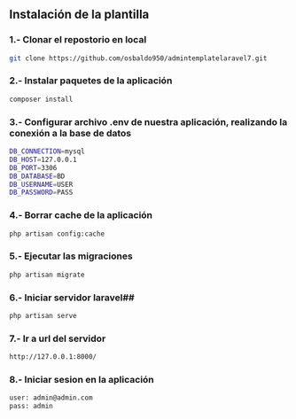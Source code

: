 ## Instalación de la plantilla

### 1.- Clonar el repostorio en local

```bash
git clone https://github.com/osbaldo950/admintemplatelaravel7.git
```

### 2.- Instalar paquetes de la aplicación

```bash
composer install
```

### 3.- Configurar archivo .env de nuestra aplicación, realizando la conexión a la base de datos

```bash
DB_CONNECTION=mysql
DB_HOST=127.0.0.1
DB_PORT=3306
DB_DATABASE=BD
DB_USERNAME=USER
DB_PASSWORD=PASS
```

### 4.- Borrar cache de la aplicación

```bash
php artisan config:cache
```

### 5.- Ejecutar las migraciones

```bash
php artisan migrate
```

### 6.- Iniciar servidor laravel##

```bash
php artisan serve
```

### 7.- Ir a url del servidor

```bash
http://127.0.0.1:8000/
```

### 8.- Iniciar sesion en la aplicación

```bash
user: admin@admin.com
pass: admin
```

